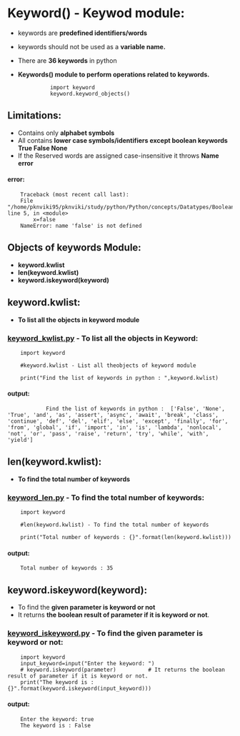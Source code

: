 # Keyword() - Keywod module:

- keywords are **predefined identifiers/words**
- keywords should not be used as a **variable name.**
- There are **36 keywords** in python
- **Keywords() module to perform operations related to keywords.**

                import keyword
                keyword.keyword_objects()      
## Limitations:

- Contains only **alphabet symbols**
- All contains **lower case symbols/identifiers except boolean keywords**
        **True False None**
- If the Reserved words are assigned case-insensitive it throws **Name error**

#### error:

        Traceback (most recent call last):
        File "/home/pknviki95/pknviki/study/python/Python/concepts/Datatypes/Boolean_datatypes/Boolean_type.py", line 5, in <module>
            x=false
        NameError: name 'false' is not defined
        
## Objects of keywords Module:

- **keyword.kwlist**
- **len(keyword.kwlist)**
- **keyword.iskeyword(keyword)**

## keyword.kwlist:

- **To list all the objects in keyword module**

### [keyword_kwlist.py](https://github.com/pknviki95/Python/tree/main/concepts/Modules/keyword/keyword_kwlist.py) - To list all the objects in Keyword:

        import keyword
        
        #keyword.kwlist - List all theobjects of keyword module

        print("Find the list of keywords in python : ",keyword.kwlist)
#### output:

                Find the list of keywords in python :  ['False', 'None', 'True', 'and', 'as', 'assert', 'async', 'await', 'break', 'class', 'continue', 'def', 'del', 'elif', 'else', 'except', 'finally', 'for', 'from', 'global', 'if', 'import', 'in', 'is', 'lambda', 'nonlocal', 'not', 'or', 'pass', 'raise', 'return', 'try', 'while', 'with', 'yield']
## len(keyword.kwlist):

- **To find the total number of keywords**

### [keyword_len.py](https://github.com/pknviki95/Python/tree/main/concepts/Modules/keyword/keyword_len.py) -  To find the total number of keywords:

        import keyword

        #len(keyword.kwlist) - To find the total number of keywords
        
        print("Total number of keywords : {}".format(len(keyword.kwlist)))
#### output:
        Total number of keywords : 35
## keyword.iskeyword(keyword):

- To find the **given parameter is keyword or not**
- It returns **the boolean result of parameter if it is keyword or not**.

### [keyword_iskeyword.py](https://github.com/pknviki95/Python/tree/main/concepts/Modules/keyword/keyword_iskeyword.py) - To find the given parameter is keyword or not:

        import keyword
        input_keyword=input("Enter the keyword: ")
        # keyword.iskeyword(parameter)          # It returns the boolean result of parameter if it is keyword or not.
        print("The keyword is : {}".format(keyword.iskeyword(input_keyword)))      
#### output:
        Enter the keyword: true
        The keyword is : False



